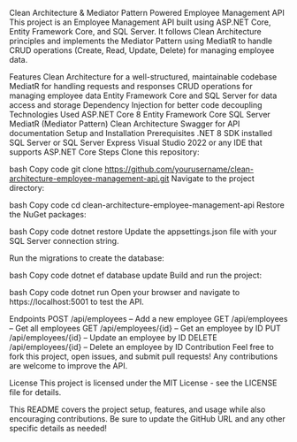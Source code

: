 Clean Architecture & Mediator Pattern Powered Employee Management API
This project is an Employee Management API built using ASP.NET Core, Entity Framework Core, and SQL Server. It follows Clean Architecture principles and implements the Mediator Pattern using MediatR to handle CRUD operations (Create, Read, Update, Delete) for managing employee data.

Features
Clean Architecture for a well-structured, maintainable codebase
MediatR for handling requests and responses
CRUD operations for managing employee data
Entity Framework Core and SQL Server for data access and storage
Dependency Injection for better code decoupling
Technologies Used
ASP.NET Core 8
Entity Framework Core
SQL Server
MediatR (Mediator Pattern)
Clean Architecture
Swagger for API documentation
Setup and Installation
Prerequisites
.NET 8 SDK installed
SQL Server or SQL Server Express
Visual Studio 2022 or any IDE that supports ASP.NET Core
Steps
Clone this repository:

bash
Copy code
git clone https://github.com/yourusername/clean-architecture-employee-management-api.git
Navigate to the project directory:

bash
Copy code
cd clean-architecture-employee-management-api
Restore the NuGet packages:

bash
Copy code
dotnet restore
Update the appsettings.json file with your SQL Server connection string.

Run the migrations to create the database:

bash
Copy code
dotnet ef database update
Build and run the project:

bash
Copy code
dotnet run
Open your browser and navigate to https://localhost:5001 to test the API.

Endpoints
POST /api/employees – Add a new employee
GET /api/employees – Get all employees
GET /api/employees/{id} – Get an employee by ID
PUT /api/employees/{id} – Update an employee by ID
DELETE /api/employees/{id} – Delete an employee by ID
Contribution
Feel free to fork this project, open issues, and submit pull requests! Any contributions are welcome to improve the API.

License
This project is licensed under the MIT License - see the LICENSE file for details.

This README covers the project setup, features, and usage while also encouraging contributions. Be sure to update the GitHub URL and any other specific details as needed!
